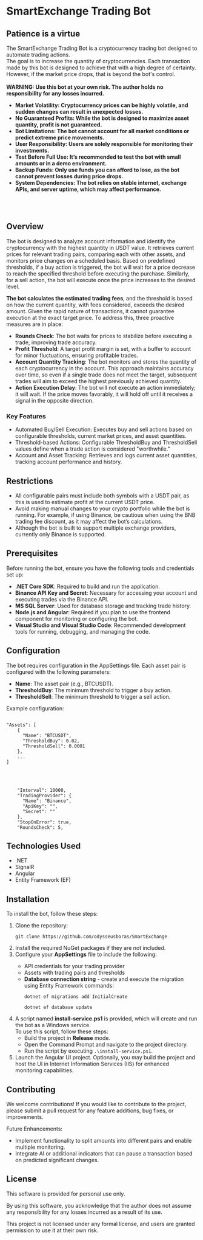 <h1>SmartExchange Trading Bot</h1>
<h2>Patience is a virtue</h2>
The SmartExchange Trading Bot is a cryptocurrency trading bot designed to automate trading actions.</br>
The goal is to increase the quantity of cryptocurrencies. Each transaction made by this bot is designed to achieve that with a high degree of certainty. 
However, if the market price drops, that is beyond the bot's control.</br>
</br>
<strong >
    WARNING: Use this bot at your own risk. The author holds no responsibility for any losses incurred.
  
<ul>
    <li><strong>Market Volatility</strong>: Cryptocurrency prices can be highly volatile, and sudden changes can result in unexpected losses.</li>
    <li><strong>No Guaranteed Profits</strong>: While the bot is designed to maximize asset quantity, profit is not guaranteed.</li>
    <li><strong>Bot Limitations</strong>: The bot cannot account for all market conditions or predict extreme price movements.</li>
    <li><strong>User Responsibility</strong>: Users are solely responsible for monitoring their investments.</li>
    <li><strong>Test Before Full Use</strong>: It’s recommended to test the bot with small amounts or in a demo environment.</li>
    <li><strong>Backup Funds</strong>: Only use funds you can afford to lose, as the bot cannot prevent losses during price drops.</li>
    <li><strong>System Dependencies</strong>: The bot relies on stable internet, exchange APIs, and server uptime, which may affect performance.</li>
</ul>
</strong></br></br>

<h2>Overview</h2>
<p>The bot is designed to analyze account information and identify the cryptocurrency with the highest quantity in USDT value. It retrieves current prices for relevant trading pairs, comparing each with other assets, and monitors price changes on a scheduled basis. Based on predefined thresholds, if a buy action is triggered, the bot will wait for a price decrease to reach the specified threshold before executing the purchase. Similarly, for a sell action, the bot will execute once the price increases to the desired level.</p>

<p><strong>The bot calculates the estimated trading fees</strong>, and the threshold is based on how the current quantity, with fees considered, exceeds the desired amount. Given the rapid nature of transactions, it cannot guarantee execution at the exact target price. To address this, three proactive measures are in place:</p>
<ul>
    <li><strong>Rounds Check</strong>: The bot waits for prices to stabilize before executing a trade, improving trade accuracy.</li>
    <li><strong>Profit Threshold</strong>: A target profit margin is set, with a buffer to account for minor fluctuations, ensuring profitable trades.</li>
    <li><strong>Account Quantity Tracking</strong>: The bot monitors and stores the quantity of each cryptocurrency in the account. This approach maintains accuracy over time, so even if a single trade does not meet the target, subsequent trades will aim to exceed the highest previously achieved quantity.</li>
    <li><strong>Action Execution Delay</strong>: The bot will not execute an action immediately; it will wait. If the price moves favorably, it will hold off until it receives a signal in the opposite direction.</li>
</ul>

<h3>Key Features</h3>
<ul>
    <li>Automated Buy/Sell Execution: Executes buy and sell actions based on configurable thresholds, current market prices, and asset quantities.</li>
    <li>Threshold-based Actions: Configurable ThresholdBuy and ThresholdSell values define when a trade action is considered "worthwhile."</li>
    <li>Account and Asset Tracking: Retrieves and logs current asset quantities, tracking account performance and history.</li>
</ul>
<h2>Restrictions</h2>
<ul>
    <li>All configurable pairs must include both symbols with a USDT pair, as this is used to estimate profit at the current USDT price.</li>
    <li>Avoid making manual changes to your crypto portfolio while the bot is running. For example, if using Binance, be cautious when using the BNB trading fee discount, as it may affect the bot’s calculations.</li>
   <li>Although the bot is built to support multiple exchange providers, currently only Binance is supported.</li>

</ul>
<h2>Prerequisites</h2>
<p>Before running the bot, ensure you have the following tools and credentials set up:</p>
<ul>
    <li><strong>.NET Core SDK</strong>: Required to build and run the application.</li>
    <li><strong>Binance API Key and Secret</strong>: Necessary for accessing your account and executing trades via the Binance API.</li>
    <li><strong>MS SQL Server</strong>: Used for database storage and tracking trade history.</li>
    <li><strong>Node.js and Angular</strong>: Required if you plan to use the frontend component for monitoring or configuring the bot.</li>
    <li><strong>Visual Studio and Visual Studio Code</strong>: Recommended development tools for running, debugging, and managing the code.</li>
</ul>

<h2>Configuration</h2>
<p>The bot requires configuration in the AppSettings file. Each asset pair is configured with the following parameters:</p>
<ul>
    <li><strong>Name</strong>: The asset pair (e.g., BTCUSDT).</li>
    <li><strong>ThresholdBuy</strong>: The minimum threshold to trigger a buy action.</li>
    <li><strong>ThresholdSell</strong>: The minimum threshold to trigger a sell action.</li>
</ul>
<p>Example configuration:</p>
<pre>
<code>
"Assets": [
    {
      "Name": "BTCUSDT",
      "ThresholdBuy": 0.02,
      "ThresholdSell": 0.0001
    },
    ...
]
</code>

    
</pre>
<pre><code>
    "Interval": 10000,
    "TradingProvider": {
      "Name": "Binance",
      "ApiKey": "",
      "Secret": ""
    },
    "StopOnError": true,
    "RoundsCheck": 5,
</code></pre>
<h2>Technologies Used</h2>
<ul>
    <li>.NET</li>
    <li>SignalR</li>
    <li>Angular</li>
    <li>Entity Framework (EF)</li>
</ul>
<h2>Installation</h2>
<p>To install the bot, follow these steps:</p>
<ol>
    <li>Clone the repository:</li>
    <pre><code>git clone https://github.com/odysseusboras/SmartExchange</code></pre>
    <li>Install the required NuGet packages if they are not included.</li>
    <li>Configure your <strong>AppSettings</strong> file to include the following:</li>
    <ul>
        <li>API credentials for your trading provider</li>
        <li>Assets with trading pairs and thresholds</li>
        <li><strong>Database connection string</strong> - create and execute the migration using Entity Framework commands:</li>
        <pre><code>dotnet ef migrations add InitialCreate</code></pre>
        <pre><code>dotnet ef database update</code></pre>
    </ul>
    <li>
        A script named <strong>install-service.ps1</strong> is provided, which will create and run the bot as a Windows service. 
        <br>
        To use this script, follow these steps:
        <ul>
            <li>Build the project in <strong>Release</strong> mode.</li>
            <li>Open the Command Prompt and navigate to the project directory.</li>
            <li>Run the script by executing <code>.\install-service.ps1</code>.</li>
        </ul>
    </li>
<li>
    Launch the Angular UI project. Optionally, you may build the project and host the UI in Internet Information Services (IIS) for enhanced monitoring capabilities.
</li>

</ol>
<h2>Contributing</h2>
<p>We welcome contributions! If you would like to contribute to the project, please submit a pull request for any feature additions, bug fixes, or improvements.</p>
<p>Future Enhancements:</p>
<ul>
    <li>Implement functionality to split amounts into different pairs and enable multiple monitoring.</li>
    <li>Integrate AI or additional indicators that can pause a transaction based on predicted significant changes.</li>
</ul>
<h2>License</h2>
<p>This software is provided for personal use only.</p>
<p>By using this software, you acknowledge that the author does not assume any responsibility for any losses incurred as a result of its use.</p>
<p>This project is not licensed under any formal license, and users are granted permission to use it at their own risk.</p>




